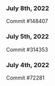 ### July 8th, 2022

Commit #148407

### July 5th, 2022

Commit #314353


### July 4th, 2022

Commit #72281
